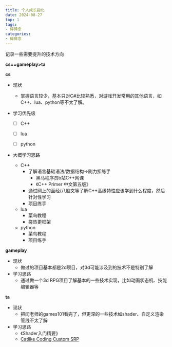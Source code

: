 ```yaml
---
title: 个人成长指北
date: 2024-08-27 
top: 1
tags: 
- 碎碎念
categories: 
- 碎碎念
---
```






记录一些需要提升的技术方向

**cs==gameplay>ta**



**cs**

- 现状
  - 掌握语言较少，基本只对C#比较熟悉，对游戏开发常用的其他语言，如C++、lua、python等不太了解。

- 学习优先级

  - [ ] C++

  - [ ] lua

  - [ ] python

- 大概学习思路
  - C++
    - 了解语言基础语法/数据结构->刷力扣练手
      - 黑马程序员b站C++网课
      - 《C++ Primer 中文第五版》
    - 通过网上的面经/八股文等了解C++高级特性应该学到什么程度，然后针对性学习
    - 项目练手
  - lua
    - 菜鸟教程
    - 搓热更框架
  - python
    - 菜鸟教程
    - 项目练手



**gameplay**

- 现状
  - 做过的项目基本都是2d项目，对3d可能涉及到的技术不是特别了解
- 学习思路
  - 通过做一个3d RPG项目了解基本的一些技术实现，比如动画状态机、技能编辑器等



**ta**

- 现状
  - 把闫老师的games101看完了，但更深的一些技术如shader、自定义渲染管线不太了解
- 学习思路
  - 《Shader入门精要》
  - [Catlike Coding Custom SRP](https://zhuanlan.zhihu.com/p/590799436)
